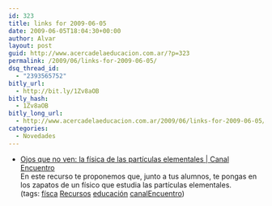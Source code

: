 ```yaml
---
id: 323
title: links for 2009-06-05
date: 2009-06-05T18:04:30+00:00
author: Alvar
layout: post
guid: http://www.acercadelaeducacion.com.ar/?p=323
permalink: /2009/06/links-for-2009-06-05/
dsq_thread_id:
  - "2393565752"
bitly_url:
  - http://bit.ly/1Zv8aOB
bitly_hash:
  - 1Zv8aOB
bitly_long_url:
  - http://www.acercadelaeducacion.com.ar/2009/06/links-for-2009-06-05/
categories:
  - Novedades
---
```

<ul class="delicious"><li>
                <div class="delicious-link"><a href="http://www.encuentro.gov.ar/Content.aspx?Id=2650">Ojos que no ven: la física de las partículas elementales | Canal Encuentro</a></div>
                <div class="delicious-extended">En este recurso te proponemos que, junto a tus alumnos, te pongas en los zapatos de un físico que estudia las partículas elementales.</div>
                <div class="delicious-tags">(tags: <a href="http://delicious.com/edutic/f%C3%ADsca">físca</a> <a href="http://delicious.com/edutic/Recursos">Recursos</a> <a href="http://delicious.com/edutic/educaci%C3%B3n">educación</a> <a href="http://delicious.com/edutic/canalEncuentro">canalEncuentro</a>)</div>
            </li></ul>